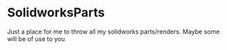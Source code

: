 # SolidworksParts
Just a place for me to throw all my solidworks parts/renders. Maybe some will be of use to you
